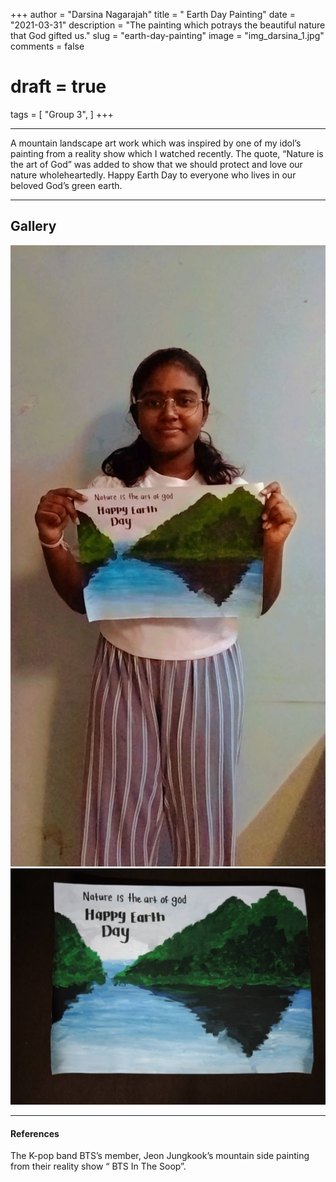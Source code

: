 +++
author = "Darsina Nagarajah"
title = " Earth Day Painting"
date = "2021-03-31"
description = "The painting which potrays the beautiful nature that God gifted us."
slug = "earth-day-painting"
image = "img_darsina_1.jpg"
comments = false
# draft = true
tags = [
    "Group 3",
]
+++

---

A mountain landscape art work which was inspired by one of my idol’s painting from a reality show which I watched recently. The quote, “Nature is the art of God” was added to show that we should protect and love our nature wholeheartedly. Happy
Earth Day to everyone who lives in our beloved God’s green earth.

---

## Gallery

![](img_darsina_1.jpg) ![](img_darsina_2.jpg)

---

#### References

The K-pop band BTS’s member, Jeon Jungkook’s mountain side painting from their reality show “ BTS In The Soop”.